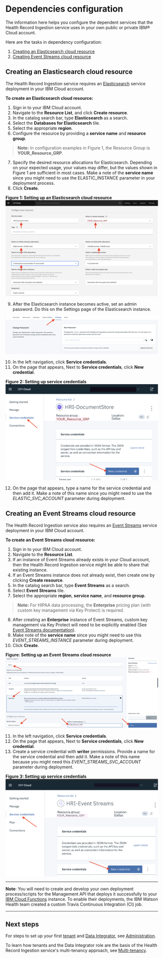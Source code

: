 # Dependencies configuration

The information here helps you configure the dependent services that the Health Record Ingestion service uses in your own public or private IBM&reg; Cloud account.

Here are the tasks in dependency configuration:

1. [Creating an Elasticsearch cloud resource](#create-elasticsearch-cloud-resource)
2. [Creating Event Streams cloud resource](#create-event-streams-cloud-resource)

## Creating an Elasticsearch cloud resource

The Health Record Ingestion service requires an [Elasticsearch](glossary.md#elasticsearch) service deployment in your IBM Cloud account. 

 **To create an Elasticsearch cloud resource:**

1. Sign in to your IBM Cloud account.
2. Navigate to the **Resource List**, and click **Create resource**.
3. In the catalog search bar, type **Elasticsearch** as a search.
4. Select the **Databases for Elasticsearch** tile.
5. Select the appropriate **region**. 
6. Configure the resource by providing a **service name** and **resource group**.  
   
> **Note:** In configuration examples in Figure 1, the Resource Group is **YOUR_Resource_GRP**. 
7. Specify the desired resource allocations for Elasticsearch. Depending on your expected usage, your values may differ, but the values shown in Figure 1 are sufficient in most cases. Make a note of the **service name** since you might need to use the ELASTIC_INSTANCE parameter in your deployment process. 
8. Click **Create**.

**Figure 1: Setting up an Elasticsearch cloud resource**
![elastic-configure](assets/img/elastic_configure.png)

9. After the Elasticsearch instance becomes active, set an admin password. Do this on the Settings page of the Elasticsearch instance.
   
![elastic-admin-password](assets/img/elastic_admin_password.png)

10. In the left navigation, click **Service credentials**.
11. On the page that appears, Next to **Service credentials**, click **New credential**. 

**Figure 2: Setting up service credentials**
![elastic-create-cred](assets/img/elastic_create_cred.png)

12. On the page that appears, type a name for the service credential and then add it. Make a note of this name since you might need to use the *ELASTIC_SVC_ACCOUNT* parameter during deployment.

## Creating an Event Streams cloud resource

The Health Record Ingestion service also requires an [Event Streams](glossary.md#event-streams) service deployment in your IBM Cloud account.

 **To create an Event Streams cloud resource:**
1. Sign in to your IBM Cloud account.
2. Navigate to the **Resource List**.
3. If an instance of Event Streams already exists in your Cloud account, then the Health Record Ingestion service might be able to share that existing instance. 
4. If an Event Streams instance does not already exist, then create one by clicking **Create resource**. 
5. In the catalog search bar, type **Event Streams** as a search.
6. Select **Event Streams** tile.
7. Select the appropriate **region**, **service name**, and **resource group**.
  
> **Note:** For HIPAA data processing, the **Enterprise** pricing plan (with custom key management via Key Protect) is required. 

8. After creating an **Enterprise** instance of Event Streams, custom key management via Key Protect will need to be explicitly enabled (See [Event Streams documentation](https://cloud.ibm.com/docs/services/EventStreams?topic=eventstreams-managing_encryption#enabling_encryption)).
9. Make note of the **service name** since you might need to use this *EVENT_STREAMS_INSTANCE* parameter during deployment.
10. Click **Create**.

**Figure: Setting up an Event Streams cloud resource**
   ![event-streams-configure](assets/img/event_streams_configure.png)

11. In the left navigation, click **Service credentials**.
12. On the page that appears, Next to **Service credentials**, click **New credential**.
13. Create a service credential with **writer** permissions. Provide a name for the service credential and then add it. Make a note of this name because you might need this *EVENT_STREAMS_SVC_ACCOUNT* parameter during deployment.

**Figure 3: Setting up service credentials**
![event-streams-create-cred](assets/img/event_streams_create_cred.png)

***

**Note**: You will need to create and develop your own deployment process/scripts for the Management API that deploys it successfully to your [IBM Cloud Functions](glossary.md#ibm-cloud-functions) instance. To enable their deployments, the IBM Watson Health team created a custom Travis Continuous Integration (CI) job. 

---

## Next steps

For steps to set up your first [tenant](glossary.md#tenant) and [Data Integrator](glossary.md#data-integrator), see [Administration](admin.md). 

To learn how tenants and the Data Integrator role are the basis of the Health Record Ingestion service's multi-tenancy approach, see [Multi-tenancy](multitenancy.md).
